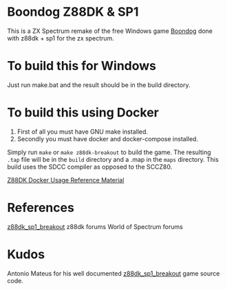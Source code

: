 # Boondog Z88DK & SP1

This is a ZX Spectrum remake of the free Windows game [Boondog](https://boondog.en.uptodown.com/windows) done with z88dk + sp1 for the zx spectrum.

# To build this for Windows

Just run make.bat and the result should be in the build directory.

# To build this using Docker

1. First of all you must have GNU make installed. 
2. Secondly you must have docker and docker-compose installed.

Simply run `make` or `make z88dk-breakout` to build the game. The resulting `.tap` file will be in the `build` directory and a .map in the `maps` directory. This build uses the SDCC compiler as opposed to the SCCZ80.

[Z88DK Docker Usage Reference Material](https://github.com/z88dk/z88dk/wiki/Docker-Usage)

# References
[z88dk_sp1_breakout](https://github.com/antoniocmateus/z88dk_sp1_breakout)
z88dk forums
World of Spectrum forums

# Kudos
Antonio Mateus for his well documented [z88dk_sp1_breakout](https://github.com/antoniocmateus/z88dk_sp1_breakout) game source code.

